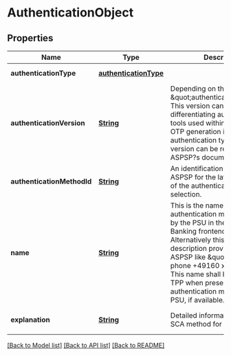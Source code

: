 # AuthenticationObject
## Properties

Name | Type | Description | Notes
------------ | ------------- | ------------- | -------------
**authenticationType** | [**authenticationType**](authenticationType.md) |  | [default to null]
**authenticationVersion** | [**String**](string.md) | Depending on the \&quot;authenticationType\&quot;. This version can be used by differentiating authentication tools used within performing OTP generation in the same authentication type. This version can be referred to in the ASPSP?s documentation.  | [optional] [default to null]
**authenticationMethodId** | [**String**](string.md) | An identification provided by the ASPSP for the later identification of the authentication method selection.  | [default to null]
**name** | [**String**](string.md) | This is the name of the authentication method defined by the PSU in the Online Banking frontend of the ASPSP. Alternatively this could be a description provided by the ASPSP like \&quot;SMS OTP on phone +49160 xxxxx 28\&quot;. This name shall be used by the TPP when presenting a list of authentication methods to the PSU, if available.  | [optional] [default to null]
**explanation** | [**String**](string.md) | Detailed information about the SCA method for the PSU.  | [optional] [default to null]

[[Back to Model list]](../README.md#documentation-for-models) [[Back to API list]](../README.md#documentation-for-api-endpoints) [[Back to README]](../README.md)

